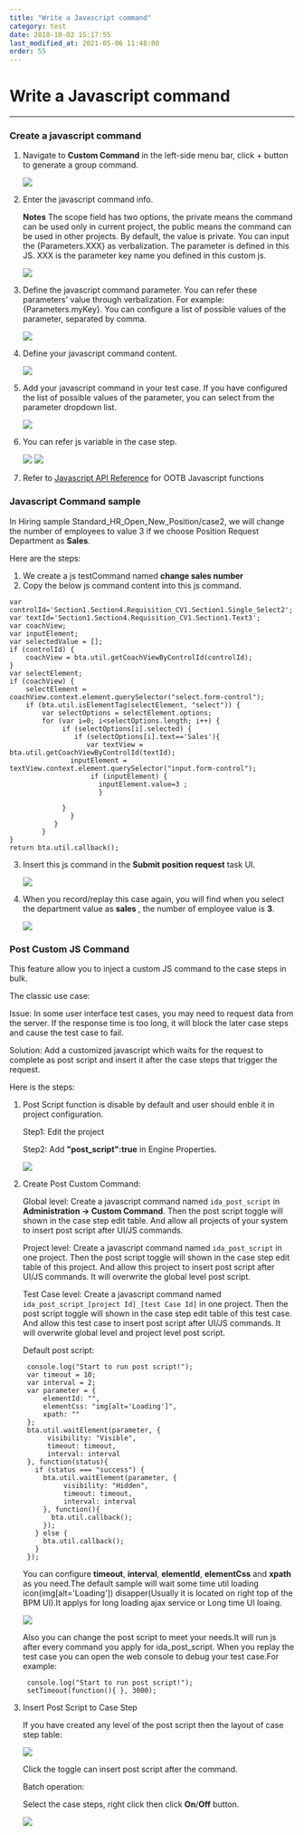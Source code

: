 ```yaml
---
title: "Write a Javascript command"
category: test
date: 2018-10-02 15:17:55
last_modified_at: 2021-05-06 11:48:00
order: 55
---
```


# Write a Javascript command
***
### Create a javascript command

1. Navigate to **Custom Command** in the left-side menu bar, click + button to generate a group command.

   ![][test_js_command]

2. Enter the javascript command info.

   **Notes** The scope field has two options, the private means the command can be used only in current project, the public means the command can be used in other projects. By default, the value is private. You can input the {Parameters.XXX} as verbalization. The parameter is defined in this JS. XXX is the parameter key name you defined in this custom js.

   ![][test_js_command_info]

3. Define the javascript command parameter. You can refer these parameters' value through verbalization.
For example: {Parameters.myKey}. You can configure a list of possible values of the parameter, separated by comma.

   ![][test_js_command_parameter]

4. Define your javascript command content.

   ![][test_js_command_logic]


5. Add your javascript command in your test case. If you have configured the list of possible values of the parameter, you can select from the parameter dropdown list.

   ![][test_add_js_command]

6. You can  refer js variable in the case step.

   ![][test_js_casestep]
   ![][test_js_commandlist]


7. Refer to [Javascript API Reference](../references/references-js-api.html) for OOTB
Javascript functions   

### Javascript Command sample
   In Hiring sample Standard_HR_Open_New_Position/case2, we will change the number of employees to value 3 if we choose Position Request Department as **Sales**.

   Here are the steps:
1. We create a js testCommand named **change sales number**    
2. Copy the below js command content into this js command.

```
var controlId='Section1.Section4.Requisition_CV1.Section1.Single_Select2';   
var textId='Section1.Section4.Requisition_CV1.Section1.Text3';   
var coachView;   
var inputElement;   
var selectedValue = [];  
if (controlId) {   
    coachView = bta.util.getCoachViewByControlId(controlId);     
}   
var selectElement;   
if (coachView) {   
	selectElement = coachView.context.element.querySelector("select.form-control");     
	if (bta.util.isElementTag(selectElement, "select")) {   
	    var selectOptions = selectElement.options;   
	    for (var i=0; i<selectOptions.length; i++) {   
	    	 if (selectOptions[i].selected) {                 
	    		if (selectOptions[i].text=='Sales'){                 
                   var textView = bta.util.getCoachViewByControlId(textId);                 
	           inputElement = textView.context.element.querySelector("input.form-control");	   
                    if (inputElement) {        
                      inputElement.value=3 ;   
                      }    

 	    	 }   
      	       }   
           }      
        }   
}    
return bta.util.callback();

```
3. Insert this js command in the **Submit position request**  task UI.

   ![][test_js_commandsample]

4. When you record/replay this case again, you will find when you select the department value as **sales** , the number of employee value is **3**.

   ![][test_js_commandresult]


### Post Custom JS Command

  This feature allow you to inject a custom JS command to the case steps in bulk.

  The classic use case:

  Issue:
  In some user interface test cases, you may need to request data from the server. If the response time is too long, it will block the later case steps and cause the test case to fail.

  Solution:
  Add a customized javascript which waits for the request to complete as post script and insert it after the case steps that trigger the request.

Here is the steps:
1. Post Script function is disable by default and user should enble it in project configuration. 

   Step1: Edit the project 
   
   Step2: Add **"post_script":true** in Engine Properties.
   
   ![][post_script_eanble]

2. Create Post Custom Command:

   Global level: Create a javascript command named `ida_post_script` in **Administration -> Custom Command**. Then the post script toggle will shown in the case step edit table. And allow all projects of your system to insert post script after UI/JS commands.

   Project level: Create a javascript command named `ida_post_script` in one project. Then the post script toggle will shown in the case step edit table of this project. And allow this project to insert post script after UI/JS commands. It will overwrite the global level post script.

   Test Case level: Create a javascript command named `ida_post_script_[project Id]_[test Case Id]` in one project. Then the post script toggle will shown in the case step edit table of this test case. And allow this test case to insert post script after UI/JS commands. It will overwrite global level and project level post script.

   Default post script:

   ```
	console.log("Start to run post script!");
	var timeout = 10;
	var interval = 2;
	var parameter = {
		elementId: "",
		elementCss: "img[alt='Loading']",
		xpath: ""
	};
	bta.util.waitElement(parameter, {
		 visibility: "Visible",
	     timeout: timeout,
	     interval: interval
	}, function(status){
	  if (status === "success") {
	    bta.util.waitElement(parameter, {
	         visibility: "Hidden",
	         timeout: timeout,
	         interval: interval
	    }, function(){
	      bta.util.callback();
	    });
	  } else {
	    bta.util.callback();
	  }
	});

   ```

   You can configure **timeout**, **interval**, **elementId**, **elementCss** and **xpath** as you need.The default sample
   will wait some time util  loading icon(img[alt='Loading']) disapper(Usually it is located on right top of the BPM UI).It    applys for long loading ajax      service or Long time UI loaing.

   ![][test_post_script_sampleUI]

   Also you can change the post script to meet your needs.It will run js after every command you apply for ida_post_script.
   When you replay the test case you can open the web console to debug your test case.For example:

   ```
	console.log("Start to run post script!");
	setTimeout(function(){ }, 3000);
    ```
3. Insert Post Script to Case Step

   If you have created any level of the post script then the layout of case step table:

   ![][test_post_script_look]

   Click the toggle can insert post script after the command.

   Batch operation:

   Select the case steps, right click then click **On**/**Off** button.

   ![][test_operation_post_script]



  [test_js_command]: ../images/test/test_js_command.PNG
  [test_js_command_info]: ../images/test/test_js_command_info.PNG
  [test_js_command_parameter]: ../images/test/test_js_command_parameter.PNG
  [test_js_command_logic]: ../images/test/test_js_command_logic.PNG
  [test_add_js_command]: ../images/test/test_js_command_add.PNG
  [test_js_casestep]: ../images/test/test_js_casestep.PNG
  [test_js_commandlist]: ../images/test/test_js_commandlist.PNG
  [test_js_commandsample]: ../images/test/test_js_commandsample.PNG
  [test_js_commandresult]: ../images/test/test_js_commandresult.PNG
  [test_post_script_look]: ../images/test/test_post_script_look.PNG
  [test_post_script_sampleUI]: ../images/test/test_post_script_sample.PNG
  [test_operation_post_script]: ../images/test/test_operation_post_script.png
  [post_script_eanble]: ../images/test/post_script_eanble.png


